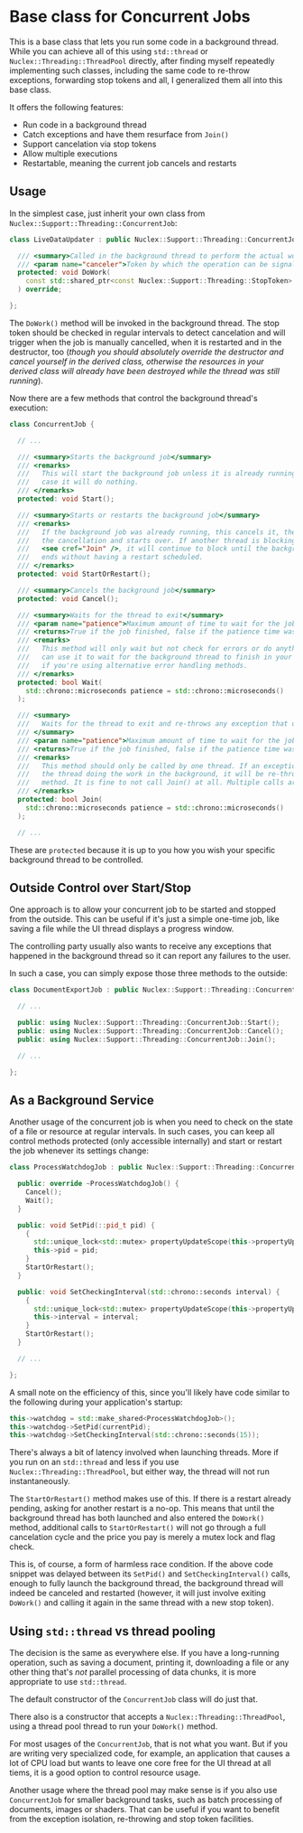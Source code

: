 Base class for Concurrent Jobs
==============================

This is a base class that lets you run some code in a background thread.
While you can achieve all of this using `std::thread` or
`Nuclex::Threading::ThreadPool` directly, after finding myself repeatedly
implementing such classes, including the same code to re-throw exceptions,
forwarding stop tokens and all, I generalized them all into this base class.

It offers the following features:

- Run code in a background thread
- Catch exceptions and have them resurface from `Join()`
- Support cancelation via stop tokens
- Allow multiple executions
- Restartable, meaning the current job cancels and restarts


Usage
-----

In the simplest case, just inherit your own class from
`Nuclex::Support::Threading::ConcurrentJob`:

```cpp
class LiveDataUpdater : public Nuclex::Support::Threading::ConcurrentJob {

  /// <summary>Called in the background thread to perform the actual work</summary>
  /// <param name="canceler">Token by which the operation can be signalled to cancel</param>
  protected: void DoWork(
    const std::shared_ptr<const Nuclex::Support::Threading::StopToken> &canceler
  ) override;

};
```

The `DoWork()` method will be invoked in the background thread. The stop token should be checked
in regular intervals to detect cancelation and will trigger when the job is manually cancelled,
when it is restarted and in the destructor, too (*though you should absolutely override
the destructor and cancel yourself in the derived class, otherwise the resources in your derived
class will already have been destroyed while the thread was still running*).

Now there are a few methods that control the background thread's execution:

```cpp
class ConcurrentJob {

  // ...

  /// <summary>Starts the background job</summary>
  /// <remarks>
  ///   This will start the background job unless it is already running, in which
  ///   case it will do nothing.
  /// </remarks>
  protected: void Start();

  /// <summary>Starts or restarts the background job</summary>
  /// <remarks>
  ///   If the background job was already running, this cancels it, then lifts
  ///   the cancellation and starts over. If another thread is blocking on
  ///   <see cref="Join" />, it will continue to block until the background job
  ///   ends without having a restart scheduled.
  /// </remarks>
  protected: void StartOrRestart();

  /// <summary>Cancels the background job</summary>
  protected: void Cancel();

  /// <summary>Waits for the thread to exit</summary>
  /// <param name="patience">Maximum amount of time to wait for the job to finish</param>
  /// <returns>True if the job finished, false if the patience time was exceeded</returns>
  /// <remarks>
  ///   This method will only wait but not check for errors or do anything else. You
  ///   can use it to wait for the background thread to finish in your destructor or
  ///   if you're using alternative error handling methods.
  /// </remarks>
  protected: bool Wait(
    std::chrono::microseconds patience = std::chrono::microseconds()
  );

  /// <summary>
  ///   Waits for the thread to exit and re-throws any exception that occurred
  /// </summary>
  /// <param name="patience">Maximum amount of time to wait for the job to finish</param>
  /// <returns>True if the job finished, false if the patience time was exceeded</returns>
  /// <remarks>
  ///   This method should only be called by one thread. If an exception happened inside
  ///   the thread doing the work in the background, it will be re-thrown from this
  ///   method. It is fine to not call Join() at all. Multiple calls are okay, too.
  /// </remarks>
  protected: bool Join(
    std::chrono::microseconds patience = std::chrono::microseconds()
  );

  // ...
```

These are `protected` because it is up to you how you wish your specific
background thread to be controlled.


Outside Control over Start/Stop
-------------------------------

One approach is to allow your concurrent job to be started and stopped from
the outside. This can be useful if it's just a simple one-time job, like
saving a file while the UI thread displays a progress window.

The controlling party usually also wants to receive any exceptions that
happened in the background thread so it can report any failures to the user.

In such a case, you can simply expose those three methods to the outside:

```cpp
class DocumentExportJob : public Nuclex::Support::Threading::ConcurrentJob {

  // ...

  public: using Nuclex::Support::Threading::ConcurrentJob::Start();
  public: using Nuclex::Support::Threading::ConcurrentJob::Cancel();
  public: using Nuclex::Support::Threading::ConcurrentJob::Join();

  // ...

};
```


As a Background Service
-----------------------

Another usage of the concurrent job is when you need to check on the state of
a file or resource at regular intervals. In such cases, you can keep all
control methods protected (only accessible internally) and start or restart
the job whenever its settings change:

```cpp
class ProcessWatchdogJob : public Nuclex::Support::Threading::ConcurrentJob {

  public: override ~ProcessWatchdogJob() {
    Cancel();
    Wait();
  }

  public: void SetPid(::pid_t pid) {
    {
      std::unique_lock<std::mutex> propertyUpdateScope(this->propertyUpdateMutex);
      this->pid = pid;
    }
    StartOrRestart();
  }

  public: void SetCheckingInterval(std::chrono::seconds interval) {
    {
      std::unique_lock<std::mutex> propertyUpdateScope(this->propertyUpdateMutex);
      this->interval = interval;
    }
    StartOrRestart();
  }

  // ...

};
```

A small note on the efficiency of this, since you'll likely have code similar
to the following during your application's startup:

```cpp
this->watchdog = std::make_shared<ProcessWatchdogJob>();
this->watchdog->SetPid(currentPid);
this->watchdog->SetCheckingInterval(std::chrono::seconds(15));
```

There's always a bit of latency involved when launching threads. More if you
run on an `std::thread` and less if you use `Nuclex::Threading::ThreadPool`,
but either way, the thread will not run instantaneously.

The `StartOrRestart()` method makes use of this. If there is a restart already
pending, asking for another restart is a no-op. This means that until
the background thread has both launched and also entered the `DoWork()`
method, additional calls to `StartOrRestart()` will not go through a full
cancelation cycle and the price you pay is merely a mutex lock and flag check.

This is, of course, a form of harmless race condition. If the above code
snippet was delayed between its `SetPid()` and `SetCheckingInterval()` calls,
enough to fully launch the background thread, the background thread will
indeed be canceled and restarted (however, it will just involve exiting
`DoWork()` and calling it again in the same thread with a new stop token).


Using `std::thread` vs thread pooling
-------------------------------------

The decision is the same as everywhere else. If you have a long-running
operation, such as saving a document, printing it, downloading a file or any
other thing that's *not* parallel processing of data chunks, it is more
appropriate to use `std::thread`.

The default constructor of the `ConcurrentJob` class will do just that.

There also is a constructor that accepts a `Nuclex::Threading::ThreadPool`,
using a thread pool thread to run your `DoWork()` method.

For most usages of the `ConcurrentJob`, that is not what you want. But if you
are writing very specialized code, for example, an application that causes
a lot of CPU load but wants to leave one core free for the UI thread at all
tiems, it is a good option to control resource usage.

Another usage where the thread pool may make sense is if you also use
`ConcurrentJob` for smaller background tasks, such as batch processing of
documents, images or shaders. That can be useful if you want to benefit from
the exception isolation, re-throwing and stop token facilities.
